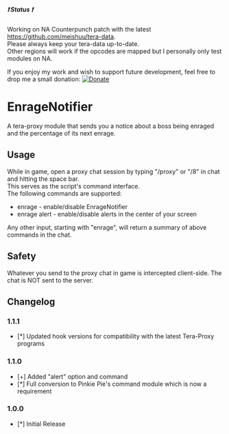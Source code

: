 ##### :heavy_exclamation_mark: Status :heavy_exclamation_mark:
Working on NA Counterpunch patch with the latest https://github.com/meishuu/tera-data.  
Please always keep your tera-data up-to-date.  
Other regions will work if the opcodes are mapped but I personally only test modules on NA.  

If you enjoy my work and wish to support future development, feel free to drop me a small donation: [![Donate](https://www.paypalobjects.com/webstatic/en_US/i/buttons/PP_logo_h_100x26.png)](https://www.paypal.com/cgi-bin/webscr?cmd=_donations&business=A3KBZUCSEQ5RJ&lc=US&item_name=TeraProxy&curency_code=USD&no_note=1&no_shipping=1&currency_code=USD&bn=PP%2dDonationsBF%3abtn_donate_SM%2egif%3aNonHosted)
  
# EnrageNotifier
A tera-proxy module that sends you a notice about a boss being enraged and the percentage of its next enrage.  
  
## Usage  
While in game, open a proxy chat session by typing "/proxy" or "/8" in chat and hitting the space bar.  
This serves as the script's command interface.  
The following commands are supported:  
  
* enrage - enable/disable EnrageNotifier  
* enrage alert - enable/disable alerts in the center of your screen  
  
Any other input, starting with "enrage", will return a summary of above commands in the chat.  
  
## Safety
Whatever you send to the proxy chat in game is intercepted client-side. The chat is NOT sent to the server.  
  
## Changelog
### 1.1.1
* [*] Updated hook versions for compatibility with the latest Tera-Proxy programs
### 1.1.0
* [+] Added "alert" option and command
* [*] Full conversion to Pinkie Pie's command module which is now a requirement
### 1.0.0
* [*] Initial Release